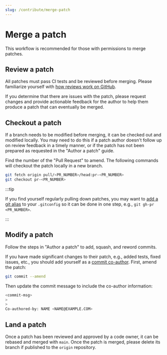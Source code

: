 ```yaml
---
slug: /contribute/merge-patch
---
```


# Merge a patch

<p className="text-xl">This workflow is recommended for those with permissions to merge patches.</p>

## Review a patch

All patches must pass CI tests and be reviewed before merging. Please familiarize yourself with [how reviews work on GitHub](https://docs.github.com/en/pull-requests/collaborating-with-pull-requests/reviewing-changes-in-pull-requests/about-pull-request-reviews).

If you determine that there are issues with the patch, please request changes and provide actionable feedback for the author to help them produce a patch that can eventually be merged.

## Checkout a patch

If a branch needs to be modified before merging, it can be checked out and modified locally. You may need to do this if a patch author doesn't follow up on review feedback in a timely manner, or if the patch has not been prepared as requested in the "Author a patch" guide.

Find the number of the "Pull Request" to amend. The following commands will checkout the patch locally in a new branch.

```bash
git fetch origin pull/<PR_NUMBER>/head:pr-<PR_NUMBER>
git checkout pr-<PR_NUMBER>
```

:::tip

If you find yourself regularly pulling down patches, you may want to [add a git alias](https://github.com/necolas/dotfiles/blob/master/git/gitconfig#L36-L38) to your `.gitconfig` so it can be done in one step, e.g., `git gh-pr <PR_NUMBER>`.

:::

## Modify a patch

Follow the steps in "Author a patch" to add, squash, and reword commits.

If you have made significant changes to their patch, e.g., added tests, fixed issues, etc., you should add yourself as a [commit co-author](https://docs.github.com/en/pull-requests/committing-changes-to-your-project/creating-and-editing-commits/creating-a-commit-with-multiple-authors). First, amend the patch:

```bash
git commit --amend
```

Then update the commit message to include the co-author information:

```bash
<commit-msg>
>
>
Co-authored-by: NAME <NAME@EXAMPLE.COM>
```

## Land a patch

Once a patch has been reviewed and approved by a code owner, it can be rebased and merged with `main`. Once the patch is merged, please delete its branch if published to the `origin` repository.
